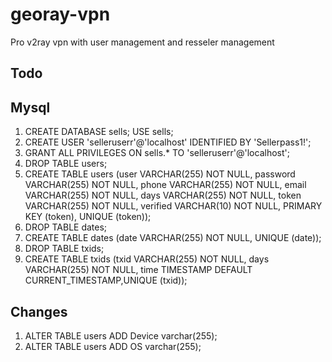 # georay-vpn

Pro v2ray vpn with user management and resseler management

## Todo

## Mysql

1. CREATE DATABASE sells; USE sells;
2. CREATE USER 'selleruserr'@'localhost' IDENTIFIED BY 'Sellerpass1!';
3. GRANT ALL PRIVILEGES ON sells.* TO 'selleruserr'@'localhost';
4. DROP TABLE users;
5. CREATE TABLE users (user VARCHAR(255) NOT NULL, password VARCHAR(255) NOT NULL, phone VARCHAR(255) NOT NULL, email VARCHAR(255) NOT NULL, days VARCHAR(255) NOT NULL, token VARCHAR(255) NOT NULL, verified VARCHAR(10) NOT NULL, PRIMARY KEY (token), UNIQUE (token));
6. DROP TABLE dates;
7. CREATE TABLE dates (date VARCHAR(255) NOT NULL, UNIQUE (date));
8. DROP TABLE txids;
9. CREATE TABLE txids (txid VARCHAR(255) NOT NULL, days VARCHAR(255) NOT NULL, time TIMESTAMP DEFAULT CURRENT_TIMESTAMP,UNIQUE (txid));

## Changes

1. ALTER TABLE users ADD Device varchar(255);
2. ALTER TABLE users ADD OS varchar(255);
